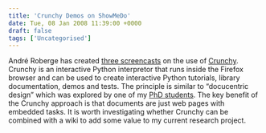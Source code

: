 ```yaml
---
title: 'Crunchy Demos on ShowMeDo'
date: Tue, 08 Jan 2008 11:39:00 +0000
draft: false
tags: ['Uncategorised']
---
```


André Roberge has created [three screencasts](http://showmedo.com/videos/series?name=jBz4yv8Xg) on the use of [Crunchy](http://crunchy.sourceforge.net/). Crunchy is an interactive Python interpretor that runs inside the Firefox browser and can be used to create interactive Python tutorials, library documentation, demos and tests. The principle is similar to “docucentric design” which was explored by one of my [PhD students](http://voyager.swan.ac.uk/cgi-bin/Pwebrecon.cgi?BBID=399427). The key benefit of the Crunchy approach is that documents are just web pages with embedded tasks. It is worth investigating whether Crunchy can be combined with a wiki to add some value to my current research project.